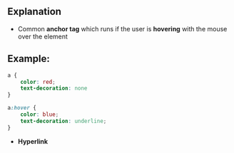 ## Explanation

- Common **anchor tag** which runs if the user is **hovering** with the mouse over the element



## Example:

```css
a {
	color: red;
	text-decoration: none
}

a:hover {
	color: blue;
	text-decoration: underline;
}
```

- **Hyperlink** 